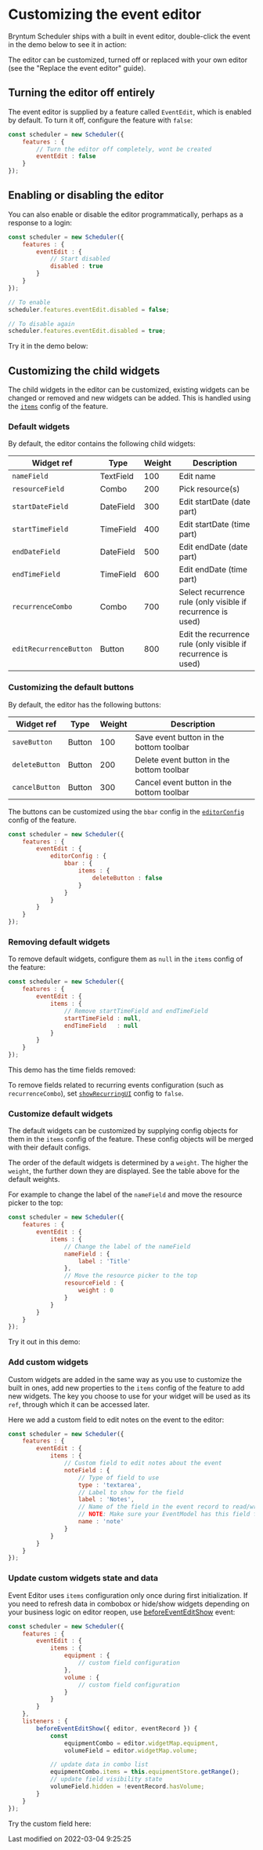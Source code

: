 # Customizing the event editor

Bryntum Scheduler ships with a built in event editor, double-click the event in the demo below to see it in action:

<div class="external-example" data-file="Scheduler/guides/eventedit/basic.js"></div>

The editor can be customized, turned off or replaced with your own editor (see the "Replace the event editor" guide).

## Turning the editor off entirely

The event editor is supplied by a feature called `EventEdit`, which is enabled by default. To turn it off, configure the
feature with `false`:

```javascript
const scheduler = new Scheduler({
    features : {
        // Turn the editor off completely, wont be created
        eventEdit : false
    }
});
```

## Enabling or disabling the editor

You can also enable or disable the editor programmatically, perhaps as a response to a login:

```javascript
const scheduler = new Scheduler({
    features : {
        eventEdit : {
            // Start disabled
            disabled : true
        }
    }
});

// To enable
scheduler.features.eventEdit.disabled = false;

// To disable again
scheduler.features.eventEdit.disabled = true;
```

Try it in the demo below:

<div class="external-example" data-file="Scheduler/guides/eventedit/disable.js"></div>

## Customizing the child widgets

The child widgets in the editor can be customized, existing widgets can be changed or removed and new widgets can be added. This
is handled using the [`items`](#Scheduler/feature/EventEdit#config-items) config of the feature.

### Default widgets

By default, the editor contains the following child widgets:

| Widget ref             | Type      | Weight | Description                                                    |
|------------------------|-----------|--------|----------------------------------------------------------------|
| `nameField`            | TextField | 100    | Edit name                                                      |
| `resourceField`        | Combo     | 200    | Pick resource(s)                                               |
| `startDateField`       | DateField | 300    | Edit startDate (date part)                                     |
| `startTimeField`       | TimeField | 400    | Edit startDate (time part)                                     |
| `endDateField`         | DateField | 500    | Edit endDate (date part)                                       |
| `endTimeField`         | TimeField | 600    | Edit endDate (time part)                                       |
| `recurrenceCombo`      | Combo     | 700    | Select recurrence rule (only visible if recurrence is used)    |
| `editRecurrenceButton` | Button    | 800    | Edit the recurrence rule  (only visible if recurrence is used) |

### Customizing the default buttons

By default, the editor has the following buttons:

| Widget ref             | Type      | Weight | Description                                                    |
|------------------------|-----------|--------|----------------------------------------------------------------|
| `saveButton`           | Button    | 100    | Save event button in the bottom toolbar                        |
| `deleteButton`         | Button    | 200    | Delete event button in the bottom toolbar                      |
| `cancelButton`         | Button    | 300    | Cancel event button in the bottom toolbar                      |

The buttons can be customized using the `bbar` config in the [`editorConfig`](#Scheduler/feature/EventEdit#config-editorConfig) config of the feature.

```javascript
const scheduler = new Scheduler({
    features : {
        eventEdit : {
            editorConfig : {
                bbar : {
                    items : {
                        deleteButton : false
                    }
                }
            }
        }
    }
});
```

### Removing default widgets

To remove default widgets, configure them as `null` in the `items` config of the feature:

```javascript
const scheduler = new Scheduler({
    features : {
        eventEdit : {
            items : {
                // Remove startTimeField and endTimeField
                startTimeField : null,
                endTimeField   : null
            }
        }
    }
});
```

This demo has the time fields removed:

<div class="external-example" data-file="Scheduler/guides/eventedit/remove.js"></div>

To remove fields related to recurring events configuration (such as `recurrenceCombo`), set [`showRecurringUI`](#Scheduler/feature/EventEdit#config-showRecurringUI) config to `false`.

### Customize default widgets

The default widgets can be customized by supplying config objects for them in the `items` config of the feature. These
config objects will be merged with their default configs.

The order of the default widgets is determined by a `weight`. The higher the `weight`, the further down they are
displayed. See the table above for the default weights.

For example to change the label of the `nameField` and move the resource picker to the top:

```javascript
const scheduler = new Scheduler({
    features : {
        eventEdit : {
            items : {
                // Change the label of the nameField
                nameField : {
                    label : 'Title'
                },
                // Move the resource picker to the top
                resourceField : {
                    weight : 0
                }
            }
        }
    }
});
```

Try it out in this demo:

<div class="external-example" data-file="Scheduler/guides/eventedit/label.js"></div>

### Add custom widgets

Custom widgets are added in the same way as you use to customize the built in ones, add new properties to the `items`
config of the feature to add new widgets. The key you choose to use for your widget will be used as its `ref`, through
which it can be accessed later.

Here we add a custom field to edit notes on the event to the editor:

```javascript
const scheduler = new Scheduler({
    features : {
        eventEdit : {
            items : {
                // Custom field to edit notes about the event
                noteField : {
                    // Type of field to use
                    type : 'textarea',
                    // Label to show for the field
                    label : 'Notes',
                    // Name of the field in the event record to read/write data to
                    // NOTE: Make sure your EventModel has this field for this to link up correctly
                    name : 'note'
                }
            }
        }
    }
});
```

### Update custom widgets state and data

Event Editor uses `items` configuration only once during first initialization. If you need to refresh data in combobox or hide/show widgets depending on your business logic on editor reopen, use [beforeEventEditShow](#Scheduler/feature/EventEdit#event-beforeEventEditShow) event:

```javascript
const scheduler = new Scheduler({
    features : {
        eventEdit : {
            items : {
                equipment : {
                    // custom field configuration
                },
                volume : {
                    // custom field configuration
                }
            }
        }
    },
    listeners : {
        beforeEventEditShow({ editor, eventRecord }) {
            const
                equipmentCombo = editor.widgetMap.equipment,
                volumeField = editor.widgetMap.volume;

            // update data in combo list
            equipmentCombo.items = this.equipmentStore.getRange();
            // update field visibility state
            volumeField.hidden = !eventRecord.hasVolume;
        }
    }
});
```


Try the custom field here:

<div class="external-example" data-file="Scheduler/guides/eventedit/field.js"></div>


<p class="last-modified">Last modified on 2022-03-04 9:25:25</p>